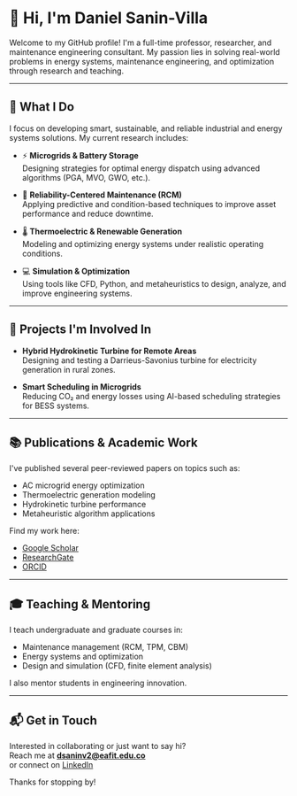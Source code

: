 # 👋 Hi, I'm Daniel Sanin-Villa

Welcome to my GitHub profile! I'm a full-time professor, researcher, and maintenance engineering consultant. My passion lies in solving real-world problems in energy systems, maintenance engineering, and optimization through research and teaching.

---

## 🔬 What I Do

I focus on developing smart, sustainable, and reliable industrial and energy systems solutions. My current research includes:

- ⚡ **Microgrids & Battery Storage**  
  Designing strategies for optimal energy dispatch using advanced algorithms (PGA, MVO, GWO, etc.).

- 🔧 **Reliability-Centered Maintenance (RCM)**  
  Applying predictive and condition-based techniques to improve asset performance and reduce downtime.

- 🌡️ **Thermoelectric & Renewable Generation**  
  Modeling and optimizing energy systems under realistic operating conditions.

- 💻 **Simulation & Optimization**  
  Using tools like CFD, Python, and metaheuristics to design, analyze, and improve engineering systems.

---

## 🚀 Projects I'm Involved In

- **Hybrid Hydrokinetic Turbine for Remote Areas**  
  Designing and testing a Darrieus-Savonius turbine for electricity generation in rural zones.

- **Smart Scheduling in Microgrids**  
  Reducing CO₂ and energy losses using AI-based scheduling strategies for BESS systems.

---

## 📚 Publications & Academic Work

I've published several peer-reviewed papers on topics such as:

- AC microgrid energy optimization  
- Thermoelectric generation modeling  
- Hydrokinetic turbine performance  
- Metaheuristic algorithm applications

Find my work here:
- [Google Scholar](https://scholar.google.com/citations?user=slUyYcwAAAAJ)  
- [ResearchGate](https://www.researchgate.net/profile/Daniel-Sanin-Villa)  
- [ORCID](https://orcid.org/0000-0001-6853-340X)

---

## 🎓 Teaching & Mentoring

I teach undergraduate and graduate courses in:
- Maintenance management (RCM, TPM, CBM)
- Energy systems and optimization
- Design and simulation (CFD, finite element analysis)

I also mentor students in engineering innovation.

---

## 📬 Get in Touch

Interested in collaborating or just want to say hi?  
Reach me at **dsaninv2@eafit.edu.co**  
or connect on [LinkedIn](https://www.linkedin.com/in/daniel-sanin-villa)

Thanks for stopping by!
